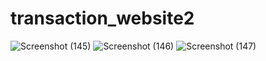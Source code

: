 # transaction_website2
![Screenshot (145)](https://github.com/user-attachments/assets/c981c173-78f8-4de7-b66c-43d0ec94807d)
![Screenshot (146)](https://github.com/user-attachments/assets/9cbebf6c-aaf8-4bda-97f6-266f3c6556fd)
![Screenshot (147)](https://github.com/user-attachments/assets/26f1613d-5b18-41a3-86ab-135611564818)
